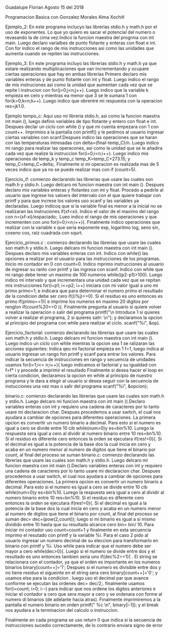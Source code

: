 Guadalupe Florian Agosto 15 del 2018

Programacion Basica con Gonzalez Morales Alma Xochitl

Ejemplo_2: En este programa inclucyo las librerias stdio.h y math.h por el uso de exponentes. Lo que yo quiero es sacar el potencial del numero o revasando la de cima vez.Indico la funcion maestra del progrma con int main. Luego declaro varialbes de punto flotante y enteras con float e int. Con for indico el rango de mis instrucciones asi como las unidades que aumenta cuando se repiten las instrucciones. 

Ejemplo_3: En este programa incluyo las librerias stdio.h y math.h ya que estare realizando multiplicaciones que van incrementando y ocupare ciertas operaciones que hay en ambas librerias Primero declaro mis variables enteras y de punto flotante con int y float. Luego indico el rango de mis instruciones asi como la unidad que aumentan cada vez que se repite l instrucion con for(j=0;j<n;j++). Luego indico que la variable k empieza en cero y mientras ea menor que 3 se le sumara 1 con for(k=0;k<n;k++). Luego indico que obrentre mi respuesta con la operacion res=j*k*1.0.

Ejemplo tempo_c: Aqui uso mi libreria stdio.h, asi como la funcion maestra int main (), luego defino variables de tipo flotante y entero con float e int. Despues declar un ciclo con while () y que mi cuenta empezara con 1 con count++. Imprimios a la pantalla con printf() y le pedimos al usuario ingresar ciertas variables con scanf.Despues indico las operaciones que se haran con las temperaturas intresadas con delta=(final-temp_C)/n. Luego indico mi rango para realizar las operacones, asi como la unidad que se le añadira cada vez que realize la instruccion for(i=0;i<n;i++). Luego indico mis operaciones de temp_k y temp_c temp_K=temp_C+273.15; y temp_C=temp_C+delta;. Finalmente si mi operacion  es realizada mas de 5 veces indico que ya no se puede realizar mas con if (count>5).

Ejercicio_if: comienzo declarando las librerias que usare las cuales son math.h y stdio.h. Luego delcaro mi funcion maestra con int main (). Despues declaro mis variables enteras y flotantes con int y float. Procedo a pedirle al usuario que ingrese los valoers del intervalo con el que quiere trabajar con printf y para que increse los valores uso scanf y las variables ya declaradas. Luego indicoq que si la variable final es menor a la inicial no se realizaran las instruciones if(xf<xi). Indico el valor de el maximo del rango con n=(xf-xi)/espaciado;. Lueo indico el rango de mis operaciones y que incrementen con uno for(i=0;i<n;i++){. Finalmente indico operaciones que realizar con la variable x que seria exponente exp, logaritmo log, seno sin, coseno cos, raiz cuadrada con squrt.

Ejercicio_primos.c : comienzo declarando las librerias que usare las cuales son math.h y stdio.h. Luego delcaro mi funcion maestra con int main (). Despues declaro mis variables enteras con int. Indico con while() las opciones a realizar por el usuario para las instrucciones de los programas. Inicio mi contador en 0 con count=0. Indico mprimo instrucciones al usuario de ingresar su ranto con printf y las ingresa con scanf. Indico con while que mi rango debe tener un maximo de 100 numeros while((p2-p1)>100). Luego indico mi intervalo y que incrementara una unidad cada vez que se repitan mis instrucciones for(i=p1; i<=p2; i++) iniciara con mi valor igual a uno mi primo primo=1;  e indicara que para determinar el numero primo el resultado de la condicion debe ser cero if((i%j)==0). Si el residuo es uno entonces es primo if(primo==1){ e imprime los numeros en maximo 20 digitos por renglon if(count%20==0 ){. Finalmente pregunta al usuario si quiere volver a realizar la operacion o salir del programa printf("\n Introduce 1 si quieres volver a realizar el programa, 2 si quieres salir: \n");  y declaramos la opcion al principio del programa con while para realizar el ciclo. scanf("%i", &op).

Ejercicio_factorial: comienzo declarando las librerias que usare las cuales son math.h y stdio.h. Luego delcaro mi funcion maestra con int main (). Luego indico un ciclo con while mientras la opcion sea 1 se ralizaran las acciones siguientes: Indica qeu mi factorial empieza en 1 f=1, luego indica al usuario ingresar un rango fon printf y scanf para entrar los valores. Para indicar la secuencia de instrucciones en rango y secuencia de unidades usamos for(i=1;i<= n;i++){ luego indicamos el factorial y su igualdad con f=f* i y procede a imprimir el resutlado Finalmente si desea hacer el loop en cierta condicion, declaramos la opcion en while al principio de nuestro programa y le dara a elegir al usuario si desea seguir con la secuencia de instucciones una vez mas o salir del programa scanf("%i", &opcion);


binario.c: comienzo declarando las librerias que usare las cuales son math.h y stdio.h. Luego delcaro mi funcion maestra con int main ().Declaro variables enteras con int y requiero una cadena de caracteres por lo tanto usare mi declaracion char. Despues procedemos a usar switch, el cual nos ayudara a cambiar de opciones para diferentes operaciones. La primera opcion es convertir un numero binario a decimal. Para esto si el numero es igual a cero se divide entre 10 cib while(num>0)y es=bin%10. Lurego la respuesta sera igual a cero al dividir al numero binario entre 10 res=bn%10. Si el residuo es diferente cero entonces la orden se ejecutara if(res!=0){. Si el decimal es igual a la potencia de la base dos la cual inicia en cero y acaba en un numero menor al numero de digitos que tiene el binario por count, al final del proceso se suman 
binario.c: comienzo declarando las librerias que usare las cuales son math.h y stdio.h. Luego delcaro mi funcion maestra con int main ().Declaro variables enteras con int y requiero una cadena de caracteres por lo tanto usare mi declaracion char. Despues procedemos a usar switch, el cual nos ayudara a cambiar de opciones para diferentes operaciones. La primera opcion es convertir un numero binario a decimal. Para esto si el numero es igual a cero se divide entre 10 cib while(num>0)y es=bin%10. Lurego la respuesta sera igual a cero al dividir al numero binario entre 10 res=bn%10. Si el residuo es diferente cero entonces la orden se ejecutara if(res!=0){. Si el decimal es igual a la potencia de la base dos la cual inicia en cero y acaba en un numero menor al numero de digitos que tiene el binario por count, al final del proceso se suman dec= dec+(pow(2,count)); luego si mi binario es igual a si mismo dividido entre 10 hasta que su resultado alcance cero bin= bin/ 10. Para iniciar mi contador uso count=count+1 y finalmente en esta secuencia imprimo el resutado con printf y la variable %i. Para el caso 2 pido al usuario ingresar un numero decimal de su eleccion para transformarlo en binario con printf y %i. Uso while para indicar que el numero debe ser mayor a cero while(dec>0){. Luego si el numero se divide entre dos y el resultado es uno entonces tambien seria uno if(dec%2==1){ . El string se relacionara  con el contador, ya que el orden es importante en los numeros binarios binary[count++]='1'; Despues si el numero es divisible entre dos y no tiene residuo el sigueinte en el string sera cero binary[count++]='0'; y usamos else para la condicion . luego uso el decimal par que avance conforme se ejecutan las ordenes dec= dec/2;.  finalmente usamos for(i=count; i>0; i--) para indicar que nos ordene los digitos anteriores e iniciar el contador a cero que sera mayor a cero y se ordenara con forme al numero di binarios (de adelante hacia atras). Finalmente imprimiremos a la pantalla el numero binario en orden printf(" %c \n", binary[i-1]);  y el break nos ayudara a la terminacion del calculo o instruccion. 



Finalmente en cada programa se uso return 0 que indica si la secuencia de instrucciones sucedio correctamente, de lo contrario enviara signo de error








